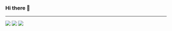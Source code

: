 ### Hi there 👋

---
  <img  src = "https://github-readme-stats.vercel.app/api?username=PPX-LuBing&show_icons=true&theme=bear" >
  <img  src = "https://github-readme-streak-stats.herokuapp.com?user=PPX-LuBing&theme=dark&hide_border=true" >
  <img src="https://github-readme-stats.vercel.app/api/top-langs/?username=PPX-LuBing&layout=compact&langs_count=8&theme=dark"/> 

<!--
**PPX-LuBing/PPX-LuBing** is a ✨ _special_ ✨ repository because its `README.md` (this file) appears on your GitHub profile.

Here are some ideas to get you started:

- 🔭 I’m currently working on ...
- 🌱 I’m currently learning ...
- 👯 I’m looking to collaborate on ...
- 🤔 I’m looking for help with ...
- 💬 Ask me about ...
- 📫 How to reach me: ...
- 😄 Pronouns: ...
- ⚡ Fun fact: ...
-->
